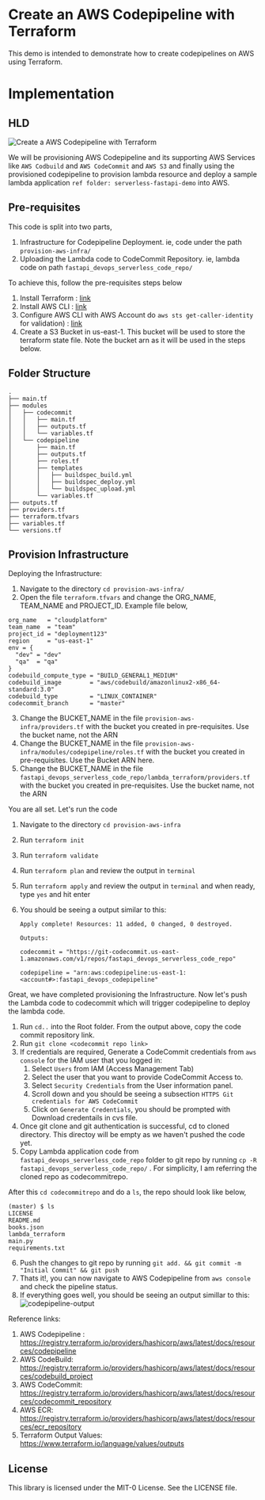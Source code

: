 # Create an AWS Codepipeline with Terraform

This demo is intended to demonstrate how to create codepipelines on AWS using Terraform.

# Implementation

## HLD

![Create a AWS Codepipeline with Terraform](./img/Codepipeline_Architechture.png "Create a AWS Codepipeline with Terraform")

We will be provisioning AWS Codepipeline and its supporting AWS Services like `AWS Codbuild` and `AWS CodeCommit` and `AWS S3` and finally using the provisioned codepipeline to provision lambda resource and deploy a sample lambda application `ref folder: serverless-fastapi-demo` into AWS.

## Pre-requisites

This code is split into two parts,

1. Infrastructure for Codepipeline Deployment. ie, code under the path ```provision-aws-infra/```
2. Uploading the Lambda code to CodeCommit Repository. ie, lambda code on path ```fastapi_devops_serverless_code_repo/```

To achieve this, follow the pre-requisites steps below

1. Install Terraform : [link](https://learn.hashicorp.com/tutorials/terraform/install-cli)
2. Install AWS CLI : [link](https://docs.aws.amazon.com/cli/latest/userguide/getting-started-install.html)
3. Configure AWS CLI with AWS Account do `aws sts get-caller-identity` for validation) : [link](https://docs.aws.amazon.com/cli/latest/userguide/cli-chap-configure.html)
4. Create a S3 Bucket in us-east-1. This bucket will be used to store the terraform state file. Note the bucket arn as it will be used in the steps below.

## Folder Structure

```
.
├── main.tf
├── modules
│   ├── codecommit
│   │   ├── main.tf
│   │   ├── outputs.tf
│   │   └── variables.tf
│   └── codepipeline
│       ├── main.tf
│       ├── outputs.tf
│       ├── roles.tf
│       ├── templates
│       │   ├── buildspec_build.yml
│       │   ├── buildspec_deploy.yml
│       │   └── buildspec_upload.yml
│       └── variables.tf
├── outputs.tf
├── providers.tf
├── terraform.tfvars
├── variables.tf
└── versions.tf
```

## Provision Infrastructure

Deploying the Infrastructure:

1. Navigate to the directory `cd provision-aws-infra/` 
2. Open the file `terraform.tfvars` and change the ORG_NAME, TEAM_NAME and PROJECT_ID. Example file below,
```
org_name   = "cloudplatform"
team_name  = "team"
project_id = "deployment123"
region     = "us-east-1"
env = {
  "dev" = "dev"
  "qa"  = "qa"
}
codebuild_compute_type = "BUILD_GENERAL1_MEDIUM"
codebuild_image        = "aws/codebuild/amazonlinux2-x86_64-standard:3.0"
codebuild_type         = "LINUX_CONTAINER"
codecommit_branch      = "master"

```
3. Change the BUCKET_NAME in the file `provision-aws-infra/providers.tf` with the bucket you created in pre-requisites. Use the bucket name, not the ARN
4. Change the BUCKET_NAME in the file `provision-aws-infra/modules/codepipeline/roles.tf` with the bucket you created in pre-requisites. Use the Bucket ARN here.
5. Change the BUCKET_NAME in the file `fastapi_devops_serverless_code_repo/lambda_terraform/providers.tf` with the bucket you created in pre-requisites. Use the bucket name, not the ARN

You are all set. Let's run the code

1. Navigate to the directory `cd provision-aws-infra` 
2. Run `terraform init`
3. Run `terraform validate`
4. Run `terraform plan`  and review the output in `terminal`
5. Run `terraform apply` and review the output in `terminal` and when ready, type `yes` and hit enter
6. You should be seeing a output similar to this:

   ```
   Apply complete! Resources: 11 added, 0 changed, 0 destroyed.

   Outputs:

   codecommit = "https://git-codecommit.us-east-1.amazonaws.com/v1/repos/fastapi_devops_serverless_code_repo"

   codepipeline = "arn:aws:codepipeline:us-east-1:<account#>:fastapi_devops_codepipeline"

   ```

Great, we have completed provisioning the Infrastructure. Now let's push the Lambda code to codecommit which will trigger codepipeline to deploy the lambda code. 

1. Run `cd..` into the Root folder. From the output above, copy the code commit repository link. 
2. Run `git clone <codecommit repo link>`
3. If credentials are required, Generate a CodeCommit credentials from `aws console` for the IAM user that you logged in:
   1. Select `Users` from IAM (Access Management Tab)
   2. Select the user that you want to provide CodeCommit Access to.
   3. Select `Security Credentials` from the User information panel.
   4. Scroll down and you should be seeing a subsection `HTTPS Git credentials for AWS CodeCommit`
   5. Click on `Generate Credentials`, you should be prompted with Download credentails in cvs file.
4. Once git clone and git authentication is successful, cd to cloned directory. This directoy will be empty as we haven't pushed the code yet.
5. Copy Lambda application code from `fastapi_devops_serverless_code_repo` folder to git repo by running `cp -R fastapi_devops_serverless_code_repo/` . For simplicity, I am referring the cloned repo as codecommitrepo. 

After this ```cd codecommitrepo``` and do a ```ls```, the repo should look like below,

```
(master) $ ls
LICENSE
README.md
books.json
lambda_terraform
main.py
requirements.txt
```
6. Push the changes to git repo by running `git add. && git commit -m "Initial Commit" && git push`
7. Thats it!, you can now navigate to AWS Codepipeline from `aws console` and check the pipeline status.
8. If everything goes well, you should be seeing an output simillar to this:   ![codepipeline-output](./img/codepipeline-output.png "codepipeline-output")

Reference links:

1. AWS Codepipeline : <https://registry.terraform.io/providers/hashicorp/aws/latest/docs/resources/codepipeline>
2. AWS CodeBuild: <https://registry.terraform.io/providers/hashicorp/aws/latest/docs/resources/codebuild_project>
3. AWS CodeCommit: <https://registry.terraform.io/providers/hashicorp/aws/latest/docs/resources/codecommit_repository>
4. AWS ECR: <https://registry.terraform.io/providers/hashicorp/aws/latest/docs/resources/ecr_repository>
5. Terraform Output Values: <https://www.terraform.io/language/values/outputs>


## License

This library is licensed under the MIT-0 License. See the LICENSE file.